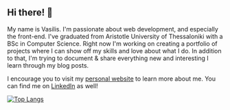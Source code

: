 ## Hi there! 👋

My name is Vasilis. 
I'm passionate about web development, and especially the front-end. 
I've graduated from Aristotle University of Thessaloniki with a BSc in Computer Science. 
Right now I'm working on creating a portfolio of projects where I can show off my skills and love about what I do. 
In addition to that, I'm trying to document & share everything new and interesting I learn through my blog posts.

I encourage you to visit my [personal website](https://chrvaskos.com) to learn more about me.
You can find me on [LinkedIn](https://www.linkedin.com/in/christoforidis-vasileios/) as well!

[![Top Langs](https://github-readme-stats.vercel.app/api/top-langs/?username=chrvaskos)](https://github.com/anuraghazra/github-readme-stats)
